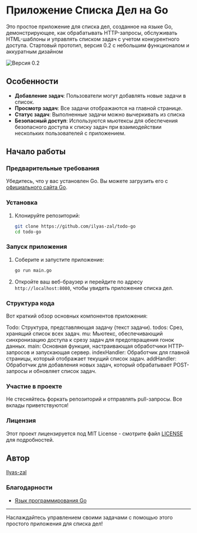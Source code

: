 # Приложение Списка Дел на Go

Это простое приложение для списка дел, созданное на языке Go, демонстрирующее, как обрабатывать HTTP-запросы, обслуживать HTML-шаблоны и управлять списком задач с учетом конкурентного доступа.
Стартовый прототип, версия 0.2 с небольшим функционалом и аккуратным дизайном

![Версия 0.2](https://i.ibb.co/D1cSvB8/to-do-on-go-ver-0-2.png)

## Особенности

- **Добавление задач**: Пользователи могут добавлять новые задачи в список.
- **Просмотр задач**: Все задачи отображаются на главной странице.
- **Статус задач**: Выполненные задачи можно вычеркивать из списка
- **Безопасный доступ**: Используются мьютексы для обеспечения безопасного доступа к списку задач при взаимодействии нескольких пользователей с приложением.


## Начало работы

### Предварительные требования

Убедитесь, что у вас установлен Go. Вы можете загрузить его с [официального сайта Go](https://golang.org/dl/).

### Установка

1. Клонируйте репозиторий:
   ```bash
   git clone https://github.com/ilyas-zal/todo-go
   cd todo-go
   ```

### Запуск приложения

1. Соберите и запустите приложение:

   ```bash
   go run main.go
   ```

2. Откройте ваш веб-браузер и перейдите по адресу `http://localhost:8080`, чтобы увидеть приложение списка дел.

### Структура кода

Вот краткий обзор основных компонентов приложения:


Todo: Структура, представляющая задачу (текст задачи).
todos: Срез, хранящий список всех задач.
mu: Мьютекс, обеспечивающий синхронизацию доступа к срезу задач для предотвращения гонок данных.
main: Основная функция, настраивающая обработчики HTTP-запросов и запускающая сервер.
indexHandler: Обработчик для главной страницы, который отображает текущий список задач.
addHandler: Обработчик для добавления новых задач, который обрабатывает POST-запросы и обновляет список задач.


### Участие в проекте

Не стесняйтесь форкать репозиторий и отправлять pull-запросы. Все вклады приветствуются!

### Лицензия

Этот проект лицензируется под MIT License - смотрите файл [LICENSE](LICENSE) для подробностей.

## Автор

[Ilyas-zal](https://github.com/ilyas-zal)

### Благодарности

- [Язык программирования Go](https://golang.org/)


---

Наслаждайтесь управлением своими задачами с помощью этого простого приложения для списка дел!
